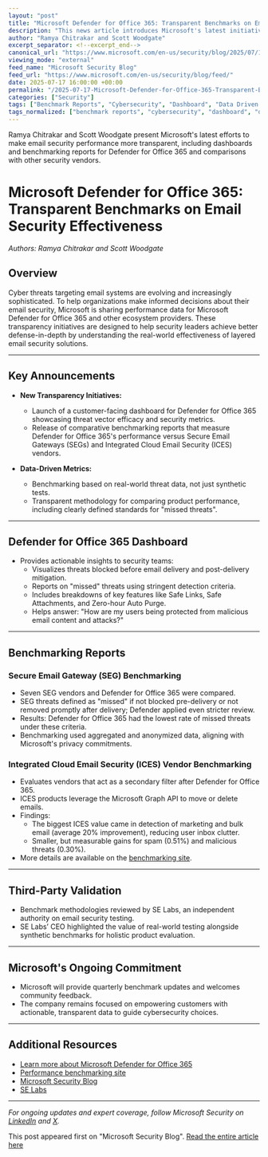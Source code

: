 ```yaml
---
layout: "post"
title: "Microsoft Defender for Office 365: Transparent Benchmarks on Email Security Effectiveness"
description: "This news article introduces Microsoft's latest initiatives to improve transparency in email security, sharing real-world benchmark data for Microsoft Defender for Office 365 and comparisons with other email security vendors. It details a new dashboard that helps organizations understand how well Defender for Office 365 protects email users, and presents benchmarking studies on Secure Email Gateways (SEGs) and Integrated Cloud Email Security (ICES) vendors. Data-driven results, methodologies, and third-party validation are provided to empower customers' security decisions."
author: "Ramya Chitrakar and Scott Woodgate"
excerpt_separator: <!--excerpt_end-->
canonical_url: "https://www.microsoft.com/en-us/security/blog/2025/07/17/transparency-on-microsoft-defender-for-office-365-email-security-effectiveness/"
viewing_mode: "external"
feed_name: "Microsoft Security Blog"
feed_url: "https://www.microsoft.com/en-us/security/blog/feed/"
date: 2025-07-17 16:00:00 +00:00
permalink: "/2025-07-17-Microsoft-Defender-for-Office-365-Transparent-Benchmarks-on-Email-Security-Effectiveness.html"
categories: ["Security"]
tags: ["Benchmark Reports", "Cybersecurity", "Dashboard", "Data Driven Security", "Email Security", "Integrated Cloud Email Security", "Microsoft Defender For Office 365", "Microsoft Security", "Mitigation", "News", "Office 365", "Secure Email Gateway", "Security", "Security Benchmarking", "Spam Filtering", "Threat Detection", "Transparency"]
tags_normalized: ["benchmark reports", "cybersecurity", "dashboard", "data driven security", "email security", "integrated cloud email security", "microsoft defender for office 365", "microsoft security", "mitigation", "news", "office 365", "secure email gateway", "security", "security benchmarking", "spam filtering", "threat detection", "transparency"]
---
```


Ramya Chitrakar and Scott Woodgate present Microsoft's latest efforts to make email security performance more transparent, including dashboards and benchmarking reports for Defender for Office 365 and comparisons with other security vendors.<!--excerpt_end-->

# Microsoft Defender for Office 365: Transparent Benchmarks on Email Security Effectiveness

*Authors: Ramya Chitrakar and Scott Woodgate*

## Overview

Cyber threats targeting email systems are evolving and increasingly sophisticated. To help organizations make informed decisions about their email security, Microsoft is sharing performance data for Microsoft Defender for Office 365 and other ecosystem providers. These transparency initiatives are designed to help security leaders achieve better defense-in-depth by understanding the real-world effectiveness of layered email security solutions.

---

## Key Announcements

- **New Transparency Initiatives:**
  - Launch of a customer-facing dashboard for Defender for Office 365 showcasing threat vector efficacy and security metrics.
  - Release of comparative benchmarking reports that measure Defender for Office 365's performance versus Secure Email Gateways (SEGs) and Integrated Cloud Email Security (ICES) vendors.

- **Data-Driven Metrics:**
  - Benchmarking based on real-world threat data, not just synthetic tests.
  - Transparent methodology for comparing product performance, including clearly defined standards for "missed threats".

---

## Defender for Office 365 Dashboard

- Provides actionable insights to security teams:
  - Visualizes threats blocked before email delivery and post-delivery mitigation.
  - Reports on "missed" threats using stringent detection criteria.
  - Includes breakdowns of key features like Safe Links, Safe Attachments, and Zero-hour Auto Purge.
  - Helps answer: "How are my users being protected from malicious email content and attacks?"

---

## Benchmarking Reports

### Secure Email Gateway (SEG) Benchmarking

- Seven SEG vendors and Defender for Office 365 were compared.
- SEG threats defined as "missed" if not blocked pre-delivery or not removed promptly after delivery; Defender applied even stricter review.
- Results: Defender for Office 365 had the lowest rate of missed threats under these criteria.
- Benchmarking used aggregated and anonymized data, aligning with Microsoft's privacy commitments.

### Integrated Cloud Email Security (ICES) Vendor Benchmarking

- Evaluates vendors that act as a secondary filter after Defender for Office 365.
- ICES products leverage the Microsoft Graph API to move or delete emails.
- Findings:
  - The biggest ICES value came in detection of marketing and bulk email (average 20% improvement), reducing user inbox clutter.
  - Smaller, but measurable gains for spam (0.51%) and malicious threats (0.30%).
- More details are available on the [benchmarking site](https://www.microsoft.com/en-us/security/business/siem-and-xdr/microsoft-defender-office-365/performance-benchmarking).

---

## Third-Party Validation

- Benchmark methodologies reviewed by SE Labs, an independent authority on email security testing.
- SE Labs’ CEO highlighted the value of real-world testing alongside synthetic benchmarks for holistic product evaluation.

---

## Microsoft's Ongoing Commitment

- Microsoft will provide quarterly benchmark updates and welcomes community feedback.
- The company remains focused on empowering customers with actionable, transparent data to guide cybersecurity choices.

---

## Additional Resources

- [Learn more about Microsoft Defender for Office 365](https://www.microsoft.com/en-us/security/business/siem-and-xdr/microsoft-defender-office-365?msockid=3793858bb492626d36189079b50d634e)
- [Performance benchmarking site](https://www.microsoft.com/en-us/security/business/siem-and-xdr/microsoft-defender-office-365/performance-benchmarking)
- [Microsoft Security Blog](https://www.microsoft.com/security/blog/)
- [SE Labs](https://www.selabs.uk/)

---

*For ongoing updates and expert coverage, follow Microsoft Security on [LinkedIn](https://www.linkedin.com/showcase/microsoft-security/) and [X](https://twitter.com/@MSFTSecurity).*

This post appeared first on "Microsoft Security Blog". [Read the entire article here](https://www.microsoft.com/en-us/security/blog/2025/07/17/transparency-on-microsoft-defender-for-office-365-email-security-effectiveness/)
